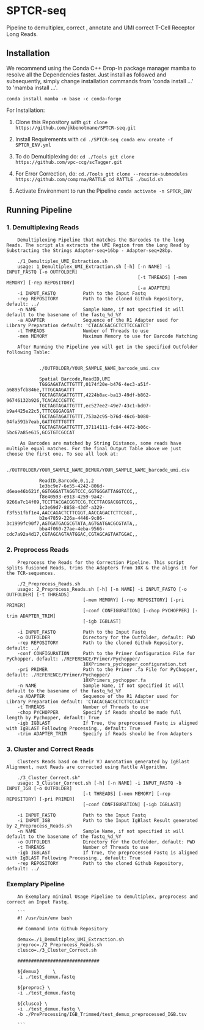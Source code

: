 # SPTCR-seq
Pipeline to demultiplex, correct , annotate and UMI correct T-Cell Receptor Long Reads.


## Installation

We recommend using the Conda C++ Drop-In package manager mamba to resolve all the Dependencies faster. Just install as followed and subsequently, simply change installation commands from 'conda install ...' to 'mamba install ...'.

```
conda install mamba -n base -c conda-forge
```

For Installation:
1. Clone this Repository with
        ```
        git clone https://github.com/jkbenotmane/SPTCR-seq.git
        ```

2. Install Requirements with
        ```
        cd ./SPTCR-seq
        conda env create -f SPTCR_ENV.yml
        ```
3. To do Demultiplexing do:
        ```
        cd ./Tools
        git clone https://github.com/vpc-ccg/scTagger.git
        ```
4. For Error Correction, do:
        ```
        cd./Tools
        git clone --recurse-submodules https://github.com/comprna/RATTLE
        cd RATTLE
        ./build.sh
        ```

5. Activate Environment to run the Pipeline
        ```
        conda activate -n SPTCR_ENV
        ```

## Running Pipeline

### 1. Demultiplexing Reads

        Demultiplexing Pipeline that matches the Barcodes to the long Reads. The script als extracts the UMI Region from the Long Read by Substracting the Strings Adapter-seq+16bp - Adapter-seq+28bp.

        ./1_Demultiplex_UMI_Extraction.sh
        usage: 1_Demultiplex_UMI_Extraction.sh [-h] [-n NAME] -i INPUT_FASTQ [-o OUTFOLDER]
                                                    [-t THREADS] [-mem MEMORY] [-rep REPOSITORY]
                                                    [-a ADAPTER]
        -i INPUT_FASTQ          Path to the Input Fastq
        -rep REPOSITORY         Path to the cloned Github Repository, default: ../
        -n NAME                 Sample Name, if not specified it will default to the basename of the fastq_%d_%Y
        -a ADAPTER              Sequence of the R1 Adapter used for Library Preparation default: 'CTACACGACGCTCTTCCGATCT'
        -t THREADS              Number of Threads to use
        -mem MEMORY             Maximum Memory to use for Barcode Matching

        After Running the Pipeline you will get in the specified Outfolder following Table:


                ./OUTFOLDER/YOUR_SAMPLE_NAME_barcode_umi.csv

                Spatial Barcode,ReadID,UMI
                TGGGAGATACTTGTTT,0174f20e-b476-4ec3-a51f-a6895fcb846e,TTTGCAAGATTT
                TGCTAGTAGATTGTTT,4224b8ac-ba13-49df-b862-96746132b926,TCACACCCGTTC
                TGCTAGTAGATTGTTT,ec527ee2-49e7-43c1-bd07-b9a4425e22c5,TTTCGGGACGAT
                TGCTAGTAGATTGTTT,753a2c95-b76d-46c6-b080-04fa591b7eab,GATTGTTTGTTT
                TGCTAGTAGATTGTTT,37114111-fc84-4472-b06c-5bc67a85e615,GCGTGTCGCCAT

         As Barcodes are matched by String Distance, some reads have multiple equal matches. For the final Output Table above we just choose the first one. To see all look at:

                ./OUTFOLDER/YOUR_SAMPLE_NAME_DEMUX/YOUR_SAMPLE_NAME_barcode_umi.csv

                ReadID,Barcode,0,1,2
                1e3bc9e7-6e55-4242-806d-d6eae46b621f,GGTGGGATTAGGTCCC,GGTGGGATTAGGTCCC,,
                f8e40593-e913-4259-9a42-9266a7c14f09,TCCTTACGACGGTCCG,TCCTTACGACGGTCCG,,
                1c3e69d7-8858-43df-a329-f3f551fbf1e4,AACCAGACTCTTCGGT,AACCAGACTCTTCGGT,,
                b2e47859-226a-4446-9c86-3c1999fc90f7,AGTGATGACGCGTATA,AGTGATGACGCGTATA,,
                bba4f060-27ae-4eba-9566-cdc7a92a4d17,CGTAGCAGTAATGGAC,CGTAGCAGTAATGGAC,,

### 2. Preprocess Reads
        Preprocess the Reads for the Correction Pipeline. This script splits fusioned Reads, trims the Adapters from 10X & the aligns it for the TCR-sequences.

        ./2_Preprocess_Reads.sh
        usage: 2_Preprocess_Reads.sh [-h] [-n NAME] -i INPUT_FASTQ [-o OUTFOLDER] [-t THREADS]
                                [-mem MEMORY] [-rep REPOSITORY] [-pri PRIMER]
                                [-conf CONFIGURATION] [-chop PYCHOPPER] [-trim ADAPTER_TRIM]
                                [-igb IGBLAST]

        -i INPUT_FASTQ          Path to the Input Fastq
        -o OUTFOLDER            Directory for the Outfolder, default: PWD
        -rep REPOSITORY         Path to the cloned Github Repository, default: ../
        -conf CONFIGURATION     Path to the Primer Configuration File for PyChopper, default: ./REFERENCE/Primer/Pychopper/                     
                                10XPrimers_pychopper_configuration.txt
        -pri PRIMER             Path to the Primer .fa File for PyChopper, default: ./REFERENCE/Primer/Pychopper/                     
                                10XPrimers_pychopper.fa
        -n NAME                 Sample Name, if not specified it will default to the basename of the fastq_%d_%Y
        -a ADAPTER              Sequence of the R1 Adapter used for Library Preparation default: 'CTACACGACGCTCTTCCGATCT'
        -t THREADS              Number of Threads to use
        -chop PYCHOPPER         Specify if Reads should be made full length by Pychopper, default: True
        -igb IGBLAST            If True, the preprocessed Fastq is aligned with IgBLAST Following Processing., default: True
        -trim ADAPTER_TRIM      Specify if Reads should be from Adapters

### 3. Cluster and Correct Reads
        Clusters Reads basd on their VJ Annotation generated by IgBlast Alignment, next Reads are corrected using Rattle Algorithm.
        
        ./3_Cluster_Correct.sh"
        usage: 3_Cluster_Correct.sh [-h] [-n NAME] -i INPUT_FASTQ -b INPUT_IGB [-o OUTFOLDER]
                                [-t THREADS] [-mem MEMORY] [-rep REPOSITORY] [-pri PRIMER]
                                [-conf CONFIGURATION] [-igb IGBLAST]

        -i INPUT_FASTQ          Path to the Input Fastq
        -i INPUT_IGB            Path to the Input IgBlast Result generated by 2_Preprocess_Reads.sh
        -n NAME                 Sample Name, if not specified it will default to the basename of the fastq_%d_%Y
        -o OUTFOLDER            Directory for the Outfolder, default: PWD
        -t THREADS              Number of Threads to use
        -igb IGBLAST            If True, the preprocessed Fastq is aligned with IgBLAST Following Processing., default: True
        -rep REPOSITORY         Path to the cloned Github Repository, default: ../

### Exemplary Pipeline
        An Exemplary minimal Usage Pipeline to demultiplex, preprocess and correct an Input Fastq.

        ```
        #! /usr/bin/env bash
        
        ## Command into Github Repository

        demux=./1_Demultiplex_UMI_Extraction.sh
        preproc=./2_Preprocess_Reads.sh
        clusco=./3_Cluster_Correct.sh

        ##############################

        ${demux}     \
        -i ./test_demux.fastq 

        ${preproc} \
        -i ./test_demux.fastq 

        ${clusco} \
        -i ./test_demux.fastq \
        -b ./PreProcessing/IGB_Trimmed/test_demux_preprocessed_IGB.tsv

        ```